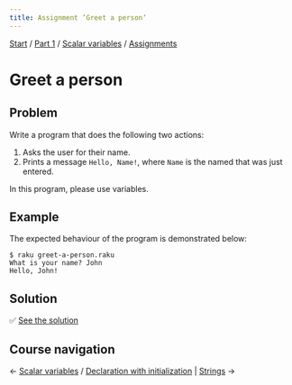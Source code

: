 ```yaml
---
title: Assignment ’Greet a person‘
---
```


[Start](../..) / [Part 1](../../part1) / [Scalar variables](../../scalar-variables) / [Assignments](../../running-programs/assignments)

# Greet a person

## Problem

Write a program that does the following two actions:

1. Asks the user for their name.
2. Prints a message `Hello, Name!`, where `Name` is the named that was just entered.

In this program, please use variables.

## Example

The expected behaviour of the program is demonstrated below:

    $ raku greet-a-person.raku
    What is your name? John
    Hello, John!

## Solution

✅ [See the solution](solution)

## Course navigation

← [Scalar variables](../..) / [Declaration with initialization](../../declaration-with-initialization) | [Strings](../strings) →
